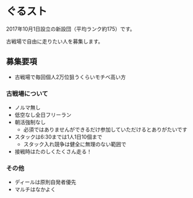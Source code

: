 # ぐるスト

2017年10月1日設立の新設団（平均ランク約175）です。

古戦場で自由に走りたい人を募集します。

## 募集要項

- 古戦場で毎回個人2万位狙うくらいモチベ高い方

### 古戦場について

* ノルマ無し
* 低空なし全日フリーラン
* 朝活強制なし
  * 必須ではありませんができるだけ参加していただけるとありがたいです
* スタックは6:30までは1人1日10個まで
  * スタック入れ競争は健全に無理のない範囲で
* 接戦時はたのしくたくさん走る！

### その他

* ディールは原則自発者優先
* マルチはなかよく

